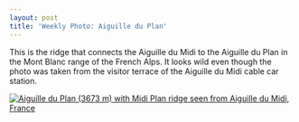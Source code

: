```yaml
---
layout: post
title: 'Weekly Photo: Aiguille du Plan'
---
```


This is the ridge that connects the Aiguille du Midi to the Aiguille du Plan in the Mont Blanc range of the French Alps.  It looks wild even though the photo was taken from the visitor terrace of the Aiguille du Midi cable car station.

<a href="http://alpinepeaks.smugmug.com/Landscapes/ClimbingAlps/14252011_nKdJJh#1053493561_VJ2oo-A-LB" title="Aiguille du Plan (3673 m) with Midi Plan ridge seen from Aiguille du Midi, France"><img src="http://alpinepeaks.smugmug.com/Landscapes/ClimbingAlps/2007-0803-2732/1053493561_VJ2oo-930x930-2.jpg" title="Aiguille du Plan (3673 m) with Midi Plan ridge seen from Aiguille du Midi, France" alt="Aiguille du Plan (3673 m) with Midi Plan ridge seen from Aiguille du Midi, France"></a>
